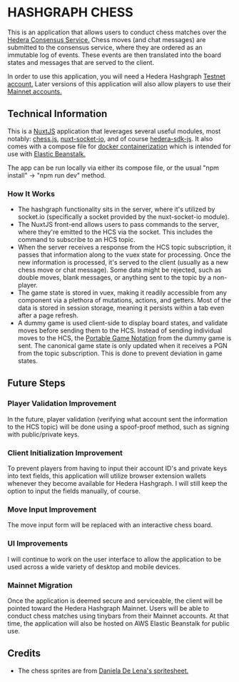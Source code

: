 # HASHGRAPH CHESS

This is an application that allows users to conduct chess matches over the [Hedera Consensus Service.](https://hedera.com/consensus-service) Chess moves (and chat messages) are submitted to the consensus service, where they are ordered as an immutable log of events. These events are then translated into the board states and messages that are served to the client.

In order to use this application, you will need a Hedera Hashgraph [Testnet account.](https://portal.hedera.com/register) Later versions of this application will also allow players to use their [Mainnet accounts.](https://hedera.com/account-creation)

## Technical Information

This is a [NuxtJS](https://nuxtjs.org/) application that leverages several useful modules, most notably: [chess.js](https://github.com/jhlywa/chess.js), [nuxt-socket-io](https://github.com/richardeschloss/nuxt-socket-io), and of course [hedera-sdk-js](https://github.com/hashgraph/hedera-sdk-js). It also comes with a compose file for [docker containerization](https://www.docker.com/) which is intended for use with [Elastic Beanstalk.](https://aws.amazon.com/elasticbeanstalk/)

The app can be run locally via either its compose file, or the usual "npm install" -> "npm run dev" method.

### How It Works

- The hashgraph functionality sits in the server, where it's utilized by socket.io (specifically a socket provided by the nuxt-socket-io module).
- The NuxtJS front-end allows users to pass commands to the server, where they're emitted to the HCS via the socket. This includes the command to subscribe to an HCS topic.
- When the server receives a response from the HCS topic subscription, it passes that information along to the vuex state for processing. Once the new information is processed, it's served to the client (usually as a new chess move or chat message). Some data might be rejected, such as double moves, blank messages, or anything sent to the topic by a non-player.
- The game state is stored in vuex, making it readily accessible from any component via a plethora of mutations, actions, and getters. Most of the data is stored in session storage, meaning it persists within a tab even after a page refresh.
- A dummy game is used client-side to display board states, and validate moves before sending them to the HCS. Instead of sending individual moves to the HCS, the [Portable Game Notation](https://en.wikipedia.org/wiki/Portable_Game_Notation) from the dummy game is sent. The canonical game state is only updated when it receives a PGN from the topic subscription. This is done to prevent deviation in game states.

## Future Steps

### Player Validation Improvement

In the future, player validation (verifying what account sent the information to the HCS topic) will be done using a spoof-proof method, such as signing with public/private keys.

### Client Initialization Improvement

To prevent players from having to input their account ID's and private keys into text fields, this application will utilize browser extension wallets whenever they become available for Hedera Hashgraph. I will still keep the option to input the fields manually, of course.

### Move Input Improvement

The move input form will be replaced with an interactive chess board.

### UI Improvements

I will continue to work on the user interface to allow the application to be used across a wide variety of desktop and mobile devices.

### Mainnet Migration

Once the application is deemed secure and serviceable, the client will be pointed toward the Hedera Hashgraph Mainnet. Users will be able to conduct chess matches using tinybars from their Mainnet accounts. At that time, the application will also be hosted on AWS Elastic Beanstalk for public use.

## Credits

- The chess sprites are from [Daniela De Lena's spritesheet.](https://dilena.de/chess-artwork-pieces-and-board-art-assets)

